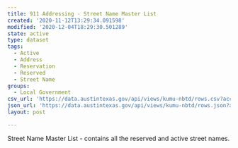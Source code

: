 ```yaml
---
title: 911 Addressing - Street Name Master List
created: '2020-11-12T13:29:34.091598'
modified: '2020-12-04T18:29:30.501289'
state: active
type: dataset
tags:
  - Active
  - Address
  - Reservation
  - Reserved
  - Street Name
groups:
  - Local Government
csv_url: 'https://data.austintexas.gov/api/views/kumu-nbtd/rows.csv?accessType=DOWNLOAD'
json_url: 'https://data.austintexas.gov/api/views/kumu-nbtd/rows.json?accessType=DOWNLOAD'
layout: post

---
```

Street Name Master List - contains all the reserved and active street names.
